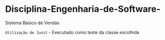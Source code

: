 # Disciplina-Engenharia-de-Software-
Sistema Básico de Vendas 

`Utilização de Junit` - Executado como teste da classe escolhida

